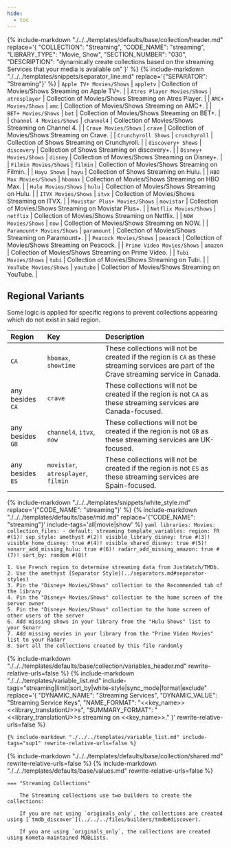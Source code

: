 ```yaml
---
hide:
  - toc
---
```

{%
    include-markdown "./../../templates/defaults/base/collection/header.md"
    replace='{
        "COLLECTION": "Streaming", 
        "CODE_NAME": "streaming",
        "LIBRARY_TYPE": "Movie, Show", 
        "SECTION_NUMBER": "030", 
        "DESCRIPTION": "dynamically create collections based on the streaming Services that your media is available on"
    }'
%}
{% include-markdown "./../../templates/snippets/separator_line.md" replace='{"SEPARATOR": "Streaming"}' %}
| `Apple TV+ Movies/Shows`      | `appletv`        | Collection of Movies/Shows Streaming on Apple TV+.      |
| `Atres Player Movies/Shows`   | `atresplayer`    | Collection of Movies/Shows Streaming on Atres Player.   |
| `AMC+ Movies/Shows`           | `amc`            | Collection of Movies/Shows Streaming on AMC+.           |
| `BET+ Movies/Shows`           | `bet`            | Collection of Movies/Shows Streaming on BET+.           |
| `Channel 4 Movies/Shows`      | `channel4`       | Collection of Movies/Shows Streaming on Channel 4.      |
| `Crave Movies/Shows`          | `crave`          | Collection of Movies/Shows Streaming on Crave.          |
| `Crunchyroll Shows`           | `crunchyroll`    | Collection of Shows Streaming on Crunchyroll.           |
| `discovery+ Shows`            | `discovery`      | Collection of Shows Streaming on discovery+.            |
| `Disney+ Movies/Shows`        | `disney`         | Collection of Movies/Shows Streaming on Disney+.        |
| `Filmin Movies/Shows`         | `filmin`         | Collection of Movies/Shows Streaming on Filmin.         |
| `Hayu Shows`                  | `hayu`           | Collection of Shows Streaming on Hulu.                  |
| `HBO Max Movies/Shows`        | `hbomax`         | Collection of Movies/Shows Streaming on HBO Max.        |
| `Hulu Movies/Shows`           | `hulu`           | Collection of Movies/Shows Streaming on Hulu.           |
| `ITVX Movies/Shows`           | `itvx`           | Collection of Movies/Shows Streaming on ITVX.           |
| `Movistar Plus+ Movies/Shows` | `movistar`       | Collection of Movies/Shows Streaming on Movistar Plus+. |
| `Netflix Movies/Shows`        | `netflix`        | Collection of Movies/Shows Streaming on Netflix.        |
| `NOW Movies/Shows`            | `now`            | Collection of Movies/Shows Streaming on NOW.            |
| `Paramount+ Movies/Shows`     | `paramount`      | Collection of Movies/Shows Streaming on Paramount+.     |
| `Peacock Movies/Shows`        | `peacock`        | Collection of Movies/Shows Streaming on Peacock.        |
| `Prime Video Movies/Shows`    | `amazon`         | Collection of Movies/Shows Streaming on Prime Video.    |
| `Tubi Movies/Shows`           | `tubi`           | Collection of Movies/Shows Streaming on Tubi.           |
| `YouTube Movies/Shows`        | `youtube`        | Collection of Movies/Shows Streaming on YouTube.        |

## Regional Variants

Some logic is applied for specific regions to prevent collections appearing which do not exist in said region.

| Region           | Key                                  | Description                                                                                                                                |
|:-----------------|:-------------------------------------|:-------------------------------------------------------------------------------------------------------------------------------------------|
| `CA`             | `hbomax`, `showtime`                 | These collections will not be created if the region is `CA` as these streaming services are part of the Crave streaming service in Canada. |
| any besides `CA` | `crave`                              | These collections will not be created if the region is not `CA` as these streaming services are Canada-focused.                            |
| any besides `GB` | `channel4`, `itvx`, `now`            | These collections will not be created if the region is not `GB` as these streaming services are UK-focused.                                |
| any besides `ES` | `movistar`, `atresplayer`, `filmin`  | These collections will not be created if the region is not `ES` as these streaming services are Spain-focused.                             |

{% include-markdown "./../../templates/snippets/white_style.md" replace='{"CODE_NAME": "streaming"}' %}
{% include-markdown "./../../templates/defaults/base/mid.md" replace='{"CODE_NAME": "streaming"}' include-tags='all|movie|show' %}
    ```yaml
    libraries:
      Movies:
        collection_files:
          - default: streaming
            template_variables:
              region: FR #(1)!
              sep_style: amethyst #(2)!
              visible_library_disney: true #(3)!
              visible_home_disney: true #(4)!
              visible_shared_disney: true #(5)!
              sonarr_add_missing_hulu: true #(6)!
              radarr_add_missing_amazon: true #(7)!
              sort_by: random #(8)!
    ```

    1. Use French region to determine streaming data from JustWatch/TMDb.
    2. Use the amethyst [Separator Style](../separators.md#separator-styles)
    3. Pin the "Disney+ Movies/Shows" collection to the Recommended tab of the library
    4. Pin the "Disney+ Movies/Shows" collection to the home screen of the server owner
    5. Pin the "Disney+ Movies/Shows" collection to the home screen of other users of the server
    6. Add missing shows in your library from the "Hulu Shows" list to your Sonarr
    7. Add missing movies in your library from the "Prime Video Movies" list to your Radarr
    8. Sort all the collections created by this file randomly

{% include-markdown "./../../templates/defaults/base/collection/variables_header.md" rewrite-relative-urls=false %}
    {%
        include-markdown "./../../templates/variable_list.md"
        include-tags="streaming|limit|sort_by|white-style|sync_mode|format|exclude"
        replace='{
            "DYNAMIC_NAME": "Streaming Services", 
            "DYNAMIC_VALUE": "Streaming Service Keys",
            "NAME_FORMAT": "<<key_name>> <<library_translationU>>s",
            "SUMMARY_FORMAT": "<<library_translationU>>s streaming on <<key_name>>."
        }'
        rewrite-relative-urls=false
    %}

    {% include-markdown "./../../templates/variable_list.md" include-tags="sup1" rewrite-relative-urls=false %}

{% include-markdown "./../../templates/defaults/base/collection/shared.md" rewrite-relative-urls=false %}
{% include-markdown "./../../templates/defaults/base/values.md" rewrite-relative-urls=false %}

    === "Streaming Collections"
        
        The Streaming collections use two builders to create the collections:
        
        If you are not using `originals_only`, the collections are created using [`tmdb_discover`](../../../files/builders/tmdb#discover).
        
        If you are using `originals_only`, the collections are created using Kometa-maintained MDBLists.
